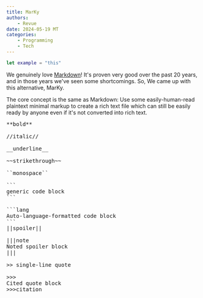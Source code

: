 ```yaml
---
title: MarKy
authors:
    - Revue
date: 2024-05-19 MT
categories:
    - Programming
    - Tech
---
```


```swift
let example = "this"
```

We genuinely love [Markdown]! It's proven very good over the past 20 years, and in those years we've seen some shortcomings. So, We came up with this alternative, MarKy.

The core concept is the same as Markdown: Use some easily-human-read plaintext minimal markup to create a rich text file which can still be easily ready by anyone even if it's not converted into rich text.


<pre data-lang="MarKy">
**bold**

//italic//

__underline__

~~strikethrough~~

``monospace``

```
generic code block
```

```lang
Auto-language-formatted code block
```
||spoiler||

|||note
Noted spoiler block
|||

>> single-line quote 

>>>
Cited quote block 
>>>citation 
</pre>




[Markdown]: https://daringfireball.net/projects/markdown/